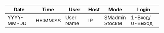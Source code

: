 
|Date   	  | Time 	   |   User    |	Host|	Mode	             |       Login  |
|        ---|       ---|        ---|   ---|                 ---|           ---|
|YYYY-MM-DD | HH:MM:SS | User Name |  IP  |SMadmin <br> StockM |1-Вход/ 0-Выход |

